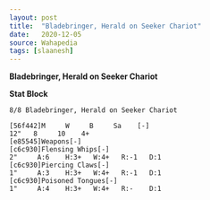 ```yaml
---
layout: post
title:  "Bladebringer, Herald on Seeker Chariot"
date:   2020-12-05
source: Wahapedia
tags: [slaanesh]
---
```


**Bladebringer, Herald on Seeker Chariot**

**Stat Block**
```
8/8 Bladebringer, Herald on Seeker Chariot
```

```
[56f442]M     W     B     Sa    [-]
12"   8     10    4+    
[e85545]Weapons[-]
[c6c930]Flensing Whips[-]
2"     A:6    H:3+   W:4+   R:-1   D:1   
[c6c930]Piercing Claws[-]
1"     A:3    H:3+   W:4+   R:-1   D:1   
[c6c930]Poisoned Tongues[-]
1"     A:4    H:3+   W:4+   R:-    D:1   
```


